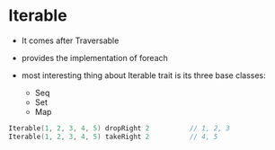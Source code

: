 # Iterable

- It comes after Traversable
- provides the implementation of foreach

- most interesting thing about Iterable trait is its three base classes:
  - Seq
  - Set
  - Map


```scala
Iterable(1, 2, 3, 4, 5) dropRight 2          // 1, 2, 3
Iterable(1, 2, 3, 4, 5) takeRight 2          // 4, 5
```

